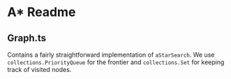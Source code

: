 # A* Readme

## Graph.ts

Contains a fairly straightforward implementation of `aStarSearch`. We use `collections.PriorityQueue` for the frontier and `collections.Set` for keeping track of visited nodes.
